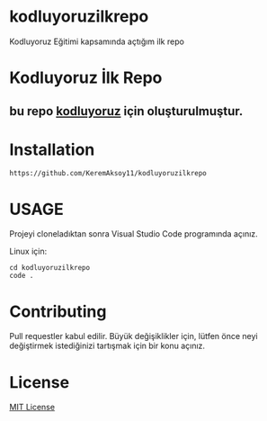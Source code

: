 # kodluyoruzilkrepo
Kodluyoruz Eğitimi kapsamında açtığım ilk repo

# Kodluyoruz İlk Repo
## bu repo [kodluyoruz](https://kodluyoruz.org) için oluşturulmuştur.

# Installation

```
https://github.com/KeremAksoy11/kodluyoruzilkrepo
```

# USAGE
Projeyi cloneladıktan sonra Visual Studio Code programında açınız.

Linux için:

```
cd kodluyoruzilkrepo
code .
````

# Contributing

Pull requestler kabul edilir. Büyük değişiklikler için, lütfen önce neyi değiştirmek istediğinizi tartışmak için bir konu açınız.

# License
[MIT License](https://choosealicense.com/licenses/mit/)


